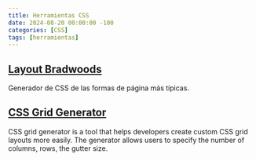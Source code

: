 ```yaml
---
title: Herramientas CSS
date: 2024-08-20 00:00:00 -100
categories: [CSS]
tags: [herramientas]
---
```


## [Layout Bradwoods](https://layout.bradwoods.io/)

Generador de CSS de las formas de página más típicas.

## [CSS Grid Generator](https://cssgridgenerator.io/)

CSS grid generator is a tool that helps developers create custom CSS grid layouts more easily. The generator allows users to specify the number of columns, rows, the gutter size.
